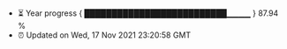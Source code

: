- ⏳ Year progress { ██████████████████████████▁▁▁▁ } 87.94 %
- ⏰ Updated on Wed, 17 Nov 2021 23:20:58 GMT

